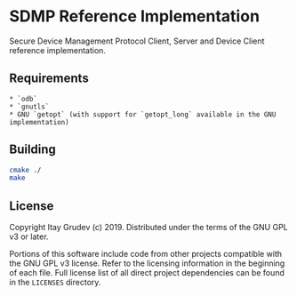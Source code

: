 # SDMP Reference Implementation

Secure Device Management Protocol Client, Server and Device Client reference
implementation.

## Requirements
    * `odb`
    * `gnutls`
    * GNU `getopt` (with support for `getopt_long` available in the GNU implementation)

## Building

```bash
cmake ./
make
```

## License
Copyright Itay Grudev (c) 2019. Distributed under the terms of the GNU GPL v3 or later.

Portions of this software include code from other projects compatible with the
GNU GPL v3 license. Refer to the licensing information in the beginning of each
file. Full license list of all direct project dependencies can be found in the
`LICENSES` directory.
